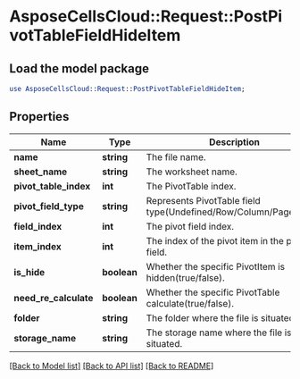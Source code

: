 # AsposeCellsCloud::Request::PostPivotTableFieldHideItem 

## Load the model package
```perl
use AsposeCellsCloud::Request::PostPivotTableFieldHideItem;
```

## Properties
Name | Type | Description | Notes
------------ | ------------- | ------------- | -------------
**name** | **string** | The file name. |
**sheet_name** | **string** | The worksheet name. |
**pivot_table_index** | **int** | The PivotTable index. |
**pivot_field_type** | **string** | Represents PivotTable field type(Undefined/Row/Column/Page/Data). |
**field_index** | **int** | The pivot field index. |
**item_index** | **int** | The index of the pivot item in the pivot field. |
**is_hide** | **boolean** | Whether the specific PivotItem is hidden(true/false). |
**need_re_calculate** | **boolean** | Whether the specific PivotTable calculate(true/false). |
**folder** | **string** | The folder where the file is situated. |
**storage_name** | **string** | The storage name where the file is situated. |  

[[Back to Model list]](../README.md#documentation-for-requests) [[Back to API list]](../README.md#documentation-for-api-endpoints) [[Back to README]](../README.md)


